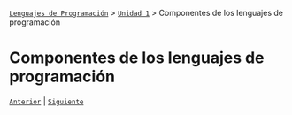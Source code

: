 [`Lenguajes de Programación`](../../README.md) > [`Unidad 1`](../README.md) > Componentes de los lenguajes de programación

# Componentes de los lenguajes de programación


[`Anterior`](../tema01/README.md) | [`Siguiente`](#)
